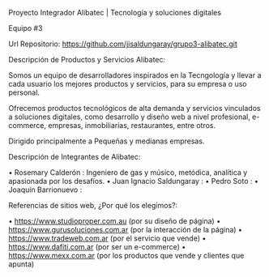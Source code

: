 Proyecto Integrador Alibatec | Tecnología y soluciones digitales

Equipo #3

Url Repositorio: https://github.com/jisaldungaray/grupo3-alibatec.git

Descripción de Productos y Servicios Alibatec:

Somos un equipo de desarrolladores inspirados en la Tecngología y llevar a cada usuario los mejores productos y servicios, para su empresa o uso personal.

Ofrecemos productos tecnológicos de alta demanda y servicios vinculados a soluciones digitales, como desarrollo y diseño web a nivel profesional, e-commerce, empresas, inmobiliarias, restaurantes, entre otros. 

Dirigido principalmente a Pequeñas y medianas empresas.


Descripción de Integrantes de Alibatec:

•	Rosemary Calderón : Ingeniero de gas y músico, metódica, analítica y apasionada por los desafíos.
•	Juan Ignacio Saldungaray :
•	Pedro Soto :
•	Joaquín Barrionuevo :


Referencias de sitios web, ¿Por qué los elegimos?:

•	https://www.studioproper.com.au  (por su diseño de página)
•	https://www.gurusoluciones.com.ar (por la interacción de la página)
•	https://www.tradeweb.com.ar (por el servicio que vende)
•	https://www.dafiti.com.ar (por ser un e-commerce)
•	https://www.mexx.com.ar (por los productos que vende y clientes que apunta)
